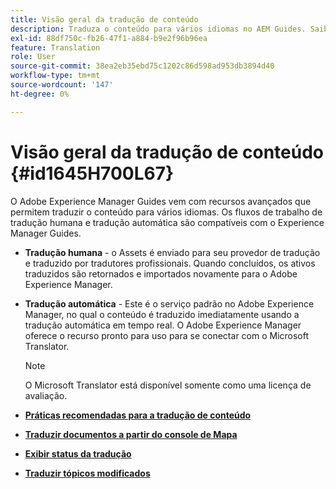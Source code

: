 ```yaml
---
title: Visão geral da tradução de conteúdo
description: Traduza o conteúdo para vários idiomas no AEM Guides. Saiba mais sobre os fluxos de trabalho de tradução humana e de máquina.
exl-id: 88df750c-fb26-47f1-a884-b9e2f96b96ea
feature: Translation
role: User
source-git-commit: 38ea2eb35ebd75c1202c86d598ad953db3894d40
workflow-type: tm+mt
source-wordcount: '147'
ht-degree: 0%

---
```


# Visão geral da tradução de conteúdo {#id1645H700L67}

O Adobe Experience Manager Guides vem com recursos avançados que permitem traduzir o conteúdo para vários idiomas. Os fluxos de trabalho de tradução humana e tradução automática são compatíveis com o Experience Manager Guides.

- **Tradução humana** - o Assets é enviado para seu provedor de tradução e traduzido por tradutores profissionais. Quando concluídos, os ativos traduzidos são retornados e importados novamente para o Adobe Experience Manager.

- **Tradução automática** - Este é o serviço padrão no Adobe Experience Manager, no qual o conteúdo é traduzido imediatamente usando a tradução automática em tempo real. O Adobe Experience Manager oferece o recurso pronto para uso para se conectar com o Microsoft Translator.

  >[!NOTE]
  >
  > O Microsoft Translator está disponível somente como uma licença de avaliação.


- **[Práticas recomendadas para a tradução de conteúdo](translation-first-time.md)**

- **[Traduzir documentos a partir do console de Mapa](translate-documents-web-editor.md)**

- **[Exibir status da tradução](translation-view-trans-state-6234.md)**

- **[Traduzir tópicos modificados](translation-modified-topics-6234.md)**
